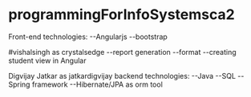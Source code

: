 # programmingForInfoSystemsca2

Front-end technologies:
--Angularjs
--bootstrap

#vishalsingh as crystalsedge
--report generation
--format
--creating student view in Angular


Digvijay Jatkar as jatkardigvijay
backend technologies:
--Java
--SQL
--Spring framework
--Hibernate/JPA as orm tool
